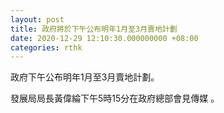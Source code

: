 ```yaml
---
layout: post
title: 政府將於下午公布明年1月至3月賣地計劃
date: 2020-12-29 12:10:30.000000000 +08:00
categories: rthk
---
```


政府下午公布明年1月至3月賣地計劃。

發展局局長黃偉綸下午5時15分在政府總部會見傳媒 。
